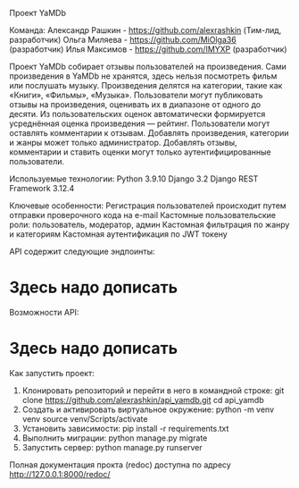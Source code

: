 Проект YaMDb

Команда:
Александр Рашкин - https://github.com/alexrashkin (Тим-лид, разработчик)
Ольга Миляева - https://github.com/MiOlga36 (разработчик)
Илья Максимов - https://github.com/IMYXP (разработчик)

Проект YaMDb собирает отзывы пользователей на произведения. Сами произведения в YaMDb не хранятся, здесь нельзя посмотреть фильм или послушать музыку.
Произведения делятся на категории, такие как «Книги», «Фильмы», «Музыка». 
Пользователи могут публиковать отзывы на произведения, оценивать их в диапазоне от одного до десяти. Из пользовательских оценок автоматически формируется усреднённая оценка произведения — рейтинг.
Пользователи могут оставлять комментарии к отзывам.
Добавлять произведения, категории и жанры может только администратор.
Добавлять отзывы, комментарии и ставить оценки могут только аутентифицированные пользователи.

Используемые технологии:
Python 3.9.10
Django 3.2
Django REST Framework 3.12.4

Ключевые особенности:
Регистрация пользователей происходит путем отправки проверочного кода на e-mail
Кастомные пользовательские роли: пользователь, модератор, админ
Кастомная фильтрация по жанру и категориям
Кастомная аутентификация по JWT токену

API содержит следующие эндпоинты:
# Здесь надо дописать

Возможности API:
# Здесь надо дописать

Как запустить проект:
1. Клонировать репозиторий и перейти в него в командной строке:
git clone https://github.com/alexrashkin/api_yamdb.git
cd api_yamdb
2. Создать и активировать виртуальное окружение:
python -m venv venv
source venv/Scripts/activate
3. Установить зависимости: pip install -r requirements.txt
4. Выполнить миграции: python manage.py migrate
5. Запустить сервер: python manage.py runserver

Полная документация прокта (redoc) доступна по адресу http://127.0.0.1:8000/redoc/
